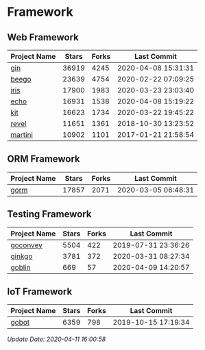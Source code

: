 # Framework

## Web Framework

| Project Name | Stars | Forks | Last Commit |
| ------------ | ----- | ----- | ----------- |
| [gin](https://github.com/gin-gonic/gin) | 36919 | 4245 | 2020-04-08 15:31:31 |
| [beego](https://github.com/astaxie/beego) | 23639 | 4754 | 2020-02-22 07:09:25 |
| [iris](https://github.com/kataras/iris) | 17900 | 1983 | 2020-03-23 23:03:40 |
| [echo](https://github.com/labstack/echo) | 16931 | 1538 | 2020-04-08 15:19:22 |
| [kit](https://github.com/go-kit/kit) | 16623 | 1734 | 2020-03-22 19:45:22 |
| [revel](https://github.com/revel/revel) | 11651 | 1361 | 2018-10-30 13:23:52 |
| [martini](https://github.com/go-martini/martini) | 10902 | 1101 | 2017-01-21 21:58:54 |

## ORM Framework

| Project Name | Stars | Forks | Last Commit |
| ------------ | ----- | ----- | ----------- |
| [gorm](https://github.com/jinzhu/gorm) | 17857 | 2071 | 2020-03-05 06:48:31 |

## Testing Framework

| Project Name | Stars | Forks | Last Commit |
| ------------ | ----- | ----- | ----------- |
| [goconvey](https://github.com/smartystreets/goconvey) | 5504 | 422 | 2019-07-31 23:36:26 |
| [ginkgo](https://github.com/onsi/ginkgo) | 3781 | 372 | 2020-03-31 08:27:34 |
| [goblin](https://github.com/franela/goblin) | 669 | 57 | 2020-04-09 14:20:57 |

## IoT Framework

| Project Name | Stars | Forks | Last Commit |
| ------------ | ----- | ----- | ----------- |
| [gobot](https://github.com/hybridgroup/gobot) | 6359 | 798 | 2019-10-15 17:19:34 |

*Update Date: 2020-04-11 16:00:58*